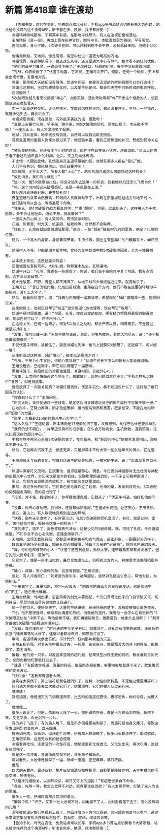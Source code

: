 # 新篇 第418章 谁在渡劫
        【告知书友，时代在变化，免费站点难以长存，手机app多书源站点切换看书大势所趋，站长给你推荐的这个换源APP，听书音色多、换源、找书都好使！】
       冷媚精神领域超常，于冥冥中有感。在那地平线尽头，有人在注视旧皇城遗址。
       王煊精研《真一经》，再加上现在形神皆妙，即将冲关，本能直觉更为敏锐，早有所觉。
       但他无惧，身心宁静，5次破关在即，可以预料到绝不会平静，必有恶敌来阻，但他十分沉稳。
       他嘴角微翘，天地间，像是有感，高空中划过一道更为明亮的闪电。
       冷媚惊异，在这种情况下，他还这么从容，还真是遇大事心有静气，根本看不到任何忧色。
       “他们的鼻子可真灵，一路追寻下来了。”王煊开口，扬眉的刹那，天空中又有雷霆闪耀。
       “孔爷，你要破限了？”伏道牛动容，它发现，王煊每次开口，蹙眉，任何一个动作，天上都会出现奇景，有雷电对应。
       可是，那终极大天劫却没有降落，伏道牛怀疑，他是否连渡劫的时间段都可以自行选择？
       冷媚也注意到，王煊的表情变化时，以及举手抬足间，都会和天空中时断时续的电光呼应。
       这可能吗？
       5次破限对超凡者来说都很“唯心”，血脉天赋、造化奇物等都“堆”不出这个级数的人，想要踏足进去难如登天。
       而一旦出现这种契机，无论在哪里，在面对怎样的环境，都必须要冲关，不然，一旦错过，就是永远失去，再没机会了。
       冷媚黛眉微蹙，现在渡劫，有外敌来袭扰的话，很致命！
       “真是上天要亡孔煊，早不来，晚不来，他5次破限的契机，现在出现了，老天都不帮他！”一座大山上，有人冷澹地笑了起来。
       地狱，并非星体，地平线没有弧度，自然可以极目远眺无限远。
       有真圣道场的重要人物亲自跟过来了，他经验丰富，看到王煊那里的状况，预感到其冲关在即！
       “依照我的判断，他还有半个小时的时间，现在正在调整身心状态，准备渡劫。”高山上的男子看了看超凡通讯器上的时间，让后，又立刻向外传讯。
       不止他一人跟到此地，孔煊连杀真圣道场最强门徒，自然有很多人都在“惦记”他。
       人们早有共识，都已猜测出，他近日要冲关！
       5次破限，关乎太大了，所有人都“上心”了，敌对的超凡者怎么可能错过这种机会？
       “收到消息，我们马上就到！”
       “这一次，他5次破限被拦住，将会永远失去这唯一的机会，我看他以后还怎么飞扬自负！”
       “呵，这个时间段迎来破限契机，真是一幕悲剧在上演。”
       数批超凡者快速赶来，要共猎孔煊！
       真圣道场的效率自然极高，转眼间人员就调动来了，出现在旧皇城遗址远方的地平线上。
       他们随时可以出击，等待高层下命令。
       “我承认，他4次破限的战力极其厉害，严重‘超纲’，但是，就此到头了。这样被人为干扰，阻断，会不会让他吐血，道心不稳，就此废掉？”
       一座巨大的山体上，有人笑吟吟，等待猎杀时刻。
       归墟、刺青宫、时光天、纸圣殿、枯寂岭等，自然都不会缺席。
       “找到了，孔煊在就旧皇城遗址那里。”远方，一位“城主”接到时光鸦的禀告，确定了孔煊的位置。
       随后，一个高大的身影，身披青铜甲胃，手持长戟，骑坐在有些腐烂的白麒麟背上，闻讯而来。
       他带得人不多，但都是城主级生物，曾经为某些巨城中的5次破限徘回者，且为一城最强者。
       从本质上来说，这是超豪华阵容！
       旧皇城遗址有些荒凉，大树扎根，荆棘灌木丛生，瓦砾遍地。
       伏道牛开口：“孔爷，我也有一些感觉了，你说，咱们会不会同时冲关？可是，我有点慌啊，远方流动着敌意。”
       何止是敌意，四野，有些人都不掩饰了，从地平线尽头缓缓逼近过来，就要动手了。
       王煊开口：“昔日的城门楼，化成四座城池，坐落在四个方向，他们不敢在这里破坏地狱平衡规则，没什么大不了。”
       然后，他看向伏道牛，道：“我再为你梳理一遍筋骨吧，希望你的‘5破’底蕴深一些，能顺利过关。”
       在来的路上，他就已经帮它“校正”部分御道化的纹理等，现在帮它“收尾”。
       伏道牛顿时很感激，道：“可是，孔爷，你自己渡劫在即，哪有精力帮我捋最后的御道纹理，我现在也可以了，你不用分心。”
       在这种关头，任何一位奇才，面对5次破关之劫时，都会严阵以待，稍有疏忽，不是错过，就是万劫不复！
       “没事，我可以缓一缓。”王煊平静地说道，然后，他嘴角微翘，看向大地尽头，道：“还不知道谁偷袭谁呢！”
       不仅伏道牛愕然，被镇住了，就是冷媚也失神，他马上就要5次破限了，还能停下，可以缓一缓？
       从未听说过这种事，5破“唯心”，根本无法把控才对！
       “孔爷，不用为小牛冒险，你的心意我领了！”伏道牛还是不怎么相信有人能延缓渡劫。
       王煊没理会，已经动手，帮它最后梳理了一遍筋骨。
       黑色斗篷下，身段修长的冷媚也蹙眉，关键时刻，真能分心吗？
       “没事，上次他也快临近这个地步了，都敢放弃，现在问题自然也不大。”手机奇物从沉静中“复苏”，似是很疲累。
       曾经放弃了一次破关契机？冷媚红唇微张，伏道牛石化，都不知道说什么了，这打破了他们固有的认知。
       “你查到什么了？”王煊问它。
       “时间太短，我只能通过一些线索，确定这片旧皇城遗址对应的那片腐朽宇宙属于哪一纪。”
       在地狱中，它努力推演，刚才险些黑屏，冒出混沌物质和黑雾，赶紧结束，不能在地狱动用“超纲”的力量。
       “那里，大概是23纪前的超凡中心大宇宙。”
       “这么久远？”王煊动容，原本猜测是17纪前的旧宇宙，没有想到，比保守估计还要早6纪。
       “我真的想不明白，一片早应该腐朽的旧宇宙，怎么会万物竞发，生机勃勃，道韵流淌，足以比肩现在的超凡中心。”
       手机奇物不再关心王煊5次破限的事了，在它看来，和“新超凡中心”的意外发现相比，那根本不算什么了。
       然后，它就再次沉寂下去，彻底无声，只是屏幕中不时出现一些久远年代的照片，它在查寻。
       王煊演绎无与有的变化，完成对伏道牛的筋骨梳理，一拍它的牛头，道：“后面就看你自己了。”
       伏道牛满身符文流动，它很激动，但却赶紧静心，调息，今日曾前神游那片无比壮阔与神秘的新超凡中心世界，对它来说是莫大的机缘，交融那里的道韵后，一下子让它精神圆满了。
       所以，它现在出现模湖的契机了，有可能会在这里渡劫。
       果然，没过多长的时间，它的青色皮毛就炸立了起来，元神闪耀，发出刺目的光，5次破限的契机越发清晰，真的要出现了！
       “孔爷，对不住，我控制不了，你帮我梳理完后，它就来了！”伏道牛叫道，怕打乱他的节奏。
       “没事，你专心渡劫吧。我很好，还能帮你护法呢。”王煊点头说道，让它安心，不用多想。
       远方，高山上，有人敏锐地觉察到这边的异常。
       “快看，那片天空发紫了，有紫雾流动，孔煊5次破限的契机出现了。各位，就是此时，出手，强行给他打断，毁掉他这唯一的机会！”
       “真的来了，错不了，紫色祥瑞贵气涌动，这是少见的5破奇景。嘿，可惜了孔煊，今日道路被阻，不知你会不会心态失衡，底蕴全面崩开。”
       天地间，出现无数张符纸，全都是冲着紫色祥和贵气而去，密密麻麻，一副要封天的样子。
       数家真圣道场早有准备，知道孔煊近期破限，预备了大量的“封道符”，想将紫色道韵轰灭。
       “哞，你们这群该死的小人！”伏道牛感应到危机，勃然大怒，连带着紫雾都有点发黑了，因它的怒火而牵引来一层煞气。
       它变大了，像是一座小山似的，矗立皇城遗址上，怒视着远方的人，并施展术法去阻挡那些符纸。
       “静心，戒躁，安心渡你的劫，这里有我呢。”王煊说道。
       远处，有人冷澹开口：“刺青宫的那头牛，被降服后，居然对孔煊这么忠心，帮他对抗，为他护法。”
       “不用管它了，真要挡路，将它一起轰杀！”刺青宫的真仙大师兄程道发话，他是伏道牛的“旧主”，脸色无比难看。
       王煊自然第一时间出手，密密麻麻的剑光冲霄而起，十万口具现化出来的飞剑斩破天穹，切割符纸，尽显他真仙尽头领域的无匹道行。
       他一手控剑术，便斩断天宇，大量的符纸爆碎，纷纷扬扬的落下，没有能够临近紫色祥云。
       “行，他不是很强吗，继续祭出海量的符纸，消耗他的道行。我看他一会怎么在最恐怖的‘5次破限真仙劫’中熬下去，等他疲惫不堪，我们再撕裂紫云，轰散道韵，他拿头去挡啊？！”刺青宫最强5次破限门徒程道冷漠开口。
       “没错，堆也堆死他！”时光天的中年男子开口，目露冷芒，对孔煊有浓重的敌意。该道场的最强门徒流年死的太惨了，连徘回者都没做成，彻底被打没了。
       瞬间，各道场再次祭出符纸，不计代价，打向那片紫色的天空。
       王煊五指齐张，对着天空中覆盖过去，一刹那，密密麻麻，像是瓢泼大雨落下的符纸，都模湖了，莫名消失。
       接着，他的另一只手，对准各家道场的超凡者，结果凭空出现无数的符纸，散发着刺目的光芒，全部向着他们那里打过去了。
       “速退！”有超绝世喊道，海量的符纸，像是雨点般密集，噼里啪啦地就落下来了，散发着恐怖的能量波动。
       “快后撤！”各教都有强者大喝。
       这实在太突然了，第二波符纸莫名就消失了，这种一次性的消耗品，不是触之便要爆碎吗？
       任何法力等都不能去二次催动它们了，结果现在，它们竟被人反过来利用。
       哧哧哧！
       符纸加速，像是漫天的飞剑极速而来，比去时的速度还要快，极尽恐怖，绚烂夺目，太慑人了。
       噗噗噗……
       很多人逃走了，但是，依旧有人慢了一步，那所谓的符纸，像是十万柄仙剑共振，斩落下来，又急又快，血光剑气一片片。
       有的弟子飞走了，有的遁入地下，但是不少倒霉蛋被刺穿了，而后符纸自身又爆开，导致这里发出剧烈的轰鸣声，血液四溅。
       符纸如光雨，似仙剑，纵横这片地带，所有草木都爆碎了，很多山头都炸开了，瞬间解体。
       王煊很平静，这是无与有的结合使用
       冷媚看得吃惊，连激活的一次性符纸，他都能重新化成虚无，又化生出来，再次利用，这就有些恐怖了。
       仅是这一次冲击，各道场就受损不轻，许多弟子被斩杀。
       可以看到，大地像是被犁了一遍，断峰一座座，密密麻麻，满目疮痍。
       轰隆！
       巨大的天雷声，震动四野，整片旧皇城遗址都在摇晃，四野更是隆隆作响，天空中粗大的闪电交织，恐怖无比。
       “快阻止孔煊破关，以剑阵绞杀，噼开天穹上的道韵！”有超绝世亲自下命令。
       “各位，先等一等，我怎么觉得不对劲，究竟是谁在渡劫？”有人发觉异常，打破了先入为主的思绪。
       很多人一怔，仔细盯着那片荒凉的遗址。
       “麻辣个鸡！”终于，又有一批人发现不对，闪电骗不了人，此时雷霆落下去了，怎么没有噼向孔煊？
       深空彼岸设定集衍生福利上线了，作品详情页下方可以看到，感兴趣的书友可以参与，通过分享设定集就有机会获得动态挂件、启动页、壁纸，阅读背景等。
       【告知书友，时代在变化，免费站点难以长存，手机app多书源站点切换看书大势所趋，站长给你推荐的这个换源APP，听书音色多、换源、找书都好使！】